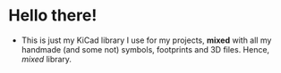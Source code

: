 # Hello there!
  - This is just my KiCad library I use for my projects, **mixed** with all my handmade (and some not) symbols, footprints and 3D files. Hence, *mixed* library.

